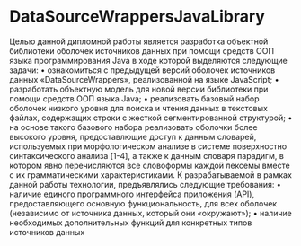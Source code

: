 # DataSourceWrappersJavaLibrary

Целью данной дипломной работы является разработка объектной библиотеки оболочек источников данных при помощи средств ООП языка программирования Java в ходе которой выделяются следующие задачи:
•	ознакомиться с предыдущей версий оболочек источников данных «DataSourceWrappers», реализованной на языке JavaScript;
•	разработать объектную модель для новой версии библиотеки при помощи средств ООП языка Java;
•	реализовать базовый набор оболочек низкого уровня для поиска и чтения данных в текстовых файлах, содержащих строки с жесткой сегментированной структурой;
•	на основе такого базового набора реализовать оболочки более высокого уровня, предоставлющие доступ к данным словарей, используемых при морфологическом анализе в системе поверхностно синтаксического анализа [1-4], а также к данным словаря парадигм, в котором явно перечисляются все словоформы каждой лексемы вместе с их грамматическими характеристиками.
К разрабатываемой в рамках данной работы технологии, предъявлялись следующие требования:
•	наличие единого программного интерфейса приложения (API), предоставляющего основную функциональность, для всех оболочек (независимо от источника данных, который они «окружают»);
•	наличие необходимых дополнительных функций для конкретных типов источников данных

